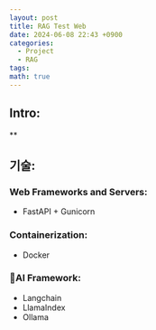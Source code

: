 ```yaml
---
layout: post
title: RAG Test Web
date: 2024-06-08 22:43 +0900
categories:
  - Project
  - RAG
tags: 
math: true
---
```


## Intro: 


**
## 기술:

### **Web Frameworks and Servers:**

- FastAPI + Gunicorn

### **Containerization:**

- Docker

### **AI Framework:**

- Langchain
- LlamaIndex
- Ollama